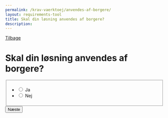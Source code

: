 ```yaml
---
permalink: /krav-vaerktoej/anvendes-af-borgere/
layout: requirements-tool
title: Skal din løsning anvendes af borgere?
description: 
---
```

<a href="javascript:void(0);" class="back-link" id="back-link">Tilbage</a>
<h1>Skal din løsning anvendes af borgere?</h1>
<form method="post" action="." id="form-Q200">
    <div class="form-group">
        <fieldset>
            <span class="form-error-message d-none" id="error-message" role="alert"></span>
            <ul class="nobullet-list">
                <li>
                    <input id="radio-yes" type="radio" name="radio" value="1" class="form-radio radio-large" />
                    <label for="radio-yes" class="">Ja</label>
                </li>
                <li>
                    <input id="radio-no" type="radio" name="radio" value="0" class="form-radio radio-large" />
                    <label for="radio-no" class="">Nej</label>
                </li>
            </ul>
        </fieldset>
    </div>
    <button type="submit" class="button button-primary mt-9">Næste</button>
</form>
